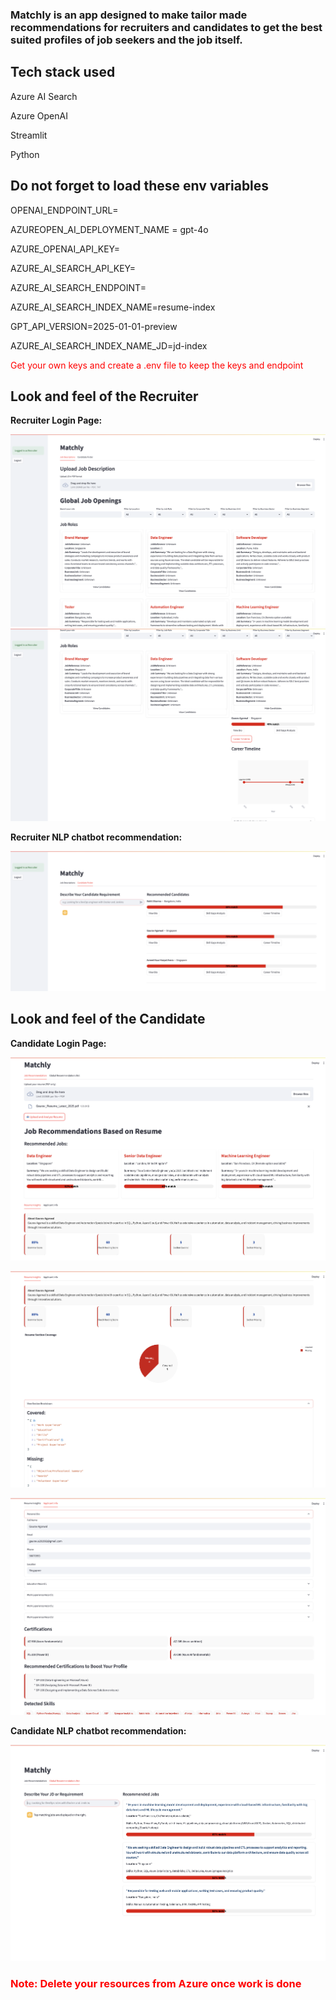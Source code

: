 ### Matchly is an app designed to make tailor made recommendations for recruiters and candidates to get the best suited profiles of job seekers and the job itself.

## Tech stack used

Azure AI Search

Azure OpenAI

Streamlit

Python

## Do not forget to load these env variables

OPENAI_ENDPOINT_URL=

AZUREOPEN_AI_DEPLOYMENT_NAME = gpt-4o

AZURE_OPENAI_API_KEY=

AZURE_AI_SEARCH_API_KEY=

AZURE_AI_SEARCH_ENDPOINT=

AZURE_AI_SEARCH_INDEX_NAME=resume-index

GPT_API_VERSION=2025-01-01-preview

AZURE_AI_SEARCH_INDEX_NAME_JD=jd-index

<span style="color:red">Get your own keys and create a .env file to keep the keys and endpoint</span>

## Look and feel of the Recruiter

<b>Recruiter Login Page:

![alt text](Images/Recruiter.png)
![alt text](Images/Output.png)

<b>Recruiter NLP chatbot recommendation:

![alt text](Images/Candidate_Recommendation.png)

## Look and feel of the Candidate

<b>Candidate Login Page:

![alt text](Images/Candidate_Login.png)

![alt text](Images/Candidate_Login_2.png)

![alt text](Images/Candidate_Login_3.png)

<b>Candidate NLP chatbot recommendation:

![alt text](Images/Job_recommendation.png)



### <span style="color:red"> Note: Delete your resources from Azure once work is done </span>





